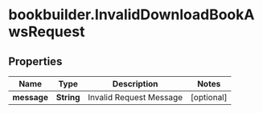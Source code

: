 # bookbuilder.InvalidDownloadBookAwsRequest

## Properties

Name | Type | Description | Notes
------------ | ------------- | ------------- | -------------
**message** | **String** | Invalid Request Message | [optional] 


